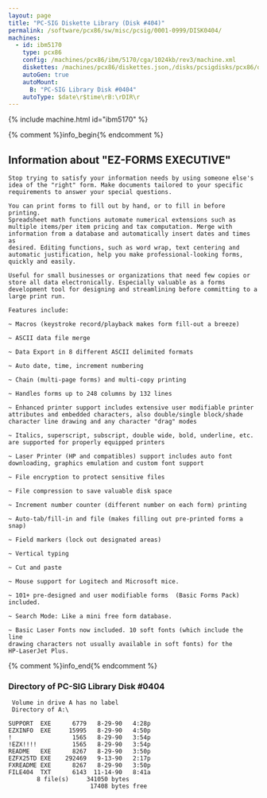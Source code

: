 ```yaml
---
layout: page
title: "PC-SIG Diskette Library (Disk #404)"
permalink: /software/pcx86/sw/misc/pcsig/0001-0999/DISK0404/
machines:
  - id: ibm5170
    type: pcx86
    config: /machines/pcx86/ibm/5170/cga/1024kb/rev3/machine.xml
    diskettes: /machines/pcx86/diskettes.json,/disks/pcsigdisks/pcx86/diskettes.json
    autoGen: true
    autoMount:
      B: "PC-SIG Library Disk #0404"
    autoType: $date\r$time\rB:\rDIR\r
---
```


{% include machine.html id="ibm5170" %}

{% comment %}info_begin{% endcomment %}

## Information about "EZ-FORMS EXECUTIVE"

    Stop trying to satisfy your information needs by using someone else's
    idea of the "right" form. Make documents tailored to your specific
    requirements to answer your special questions.
    
    You can print forms to fill out by hand, or to fill in before printing.
    Spreadsheet math functions automate numerical extensions such as
    multiple items/per item pricing and tax computation. Merge with
    information from a database and automatically insert dates and times as
    desired. Editing functions, such as word wrap, text centering and
    automatic justification, help you make professional-looking forms,
    quickly and easily.
    
    Useful for small businesses or organizations that need few copies or
    store all data electronically. Especially valuable as a forms
    development tool for designing and streamlining before committing to a
    large print run.
    
    Features include:
    
    ~ Macros (keystroke record/playback makes form fill-out a breeze)
    
    ~ ASCII data file merge
    
    ~ Data Export in 8 different ASCII delimited formats
    
    ~ Auto date, time, increment numbering
    
    ~ Chain (multi-page forms) and multi-copy printing
    
    ~ Handles forms up to 248 columns by 132 lines
    
    ~ Enhanced printer support includes extensive user modifiable printer
    attributes and embedded characters, also double/single block/shade
    character line drawing and any character "drag" modes
    
    ~ Italics, superscript, subscript, double wide, bold, underline, etc.
    are supported for properly equipped printers
    
    ~ Laser Printer (HP and compatibles) support includes auto font
    downloading, graphics emulation and custom font support
    
    ~ File encryption to protect sensitive files
    
    ~ File compression to save valuable disk space
    
    ~ Increment number counter (different number on each form) printing
    
    ~ Auto-tab/fill-in and file (makes filling out pre-printed forms a
    snap)
    
    ~ Field markers (lock out designated areas)
    
    ~ Vertical typing
    
    ~ Cut and paste
    
    ~ Mouse support for Logitech and Microsoft mice.
    
    ~ 101+ pre-designed and user modifiable forms  (Basic Forms Pack)
    included.
    
    ~ Search Mode: Like a mini free form database.
    
    ~ Basic Laser Fonts now included. 10 soft fonts (which include the line
    drawing characters not usually available in soft fonts) for the
    HP-LaserJet Plus.
{% comment %}info_end{% endcomment %}


### Directory of PC-SIG Library Disk #0404

     Volume in drive A has no label
     Directory of A:\

    SUPPORT  EXE      6779   8-29-90   4:28p
    EZXINFO  EXE     15995   8-29-90   4:50p
    !                 1565   8-29-90   3:54p
    !EZX!!!!          1565   8-29-90   3:54p
    README   EXE      8267   8-29-90   3:50p
    EZFX25TD EXE    292469   9-13-90   2:17p
    FXREADME EXE      8267   8-29-90   3:50p
    FILE404  TXT      6143  11-14-90   8:41a
            8 file(s)     341050 bytes
                           17408 bytes free
